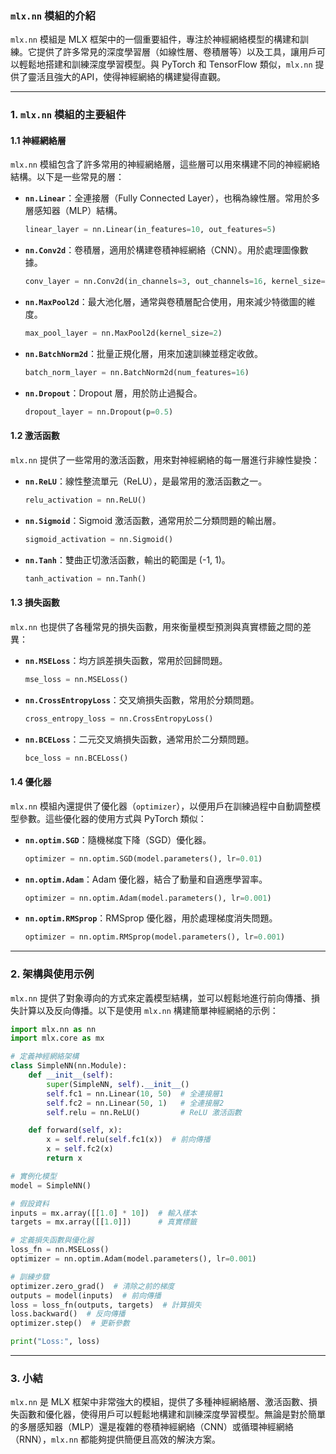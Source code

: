 ### **`mlx.nn` 模組的介紹**

`mlx.nn` 模組是 MLX 框架中的一個重要組件，專注於神經網絡模型的構建和訓練。它提供了許多常見的深度學習層（如線性層、卷積層等）以及工具，讓用戶可以輕鬆地搭建和訓練深度學習模型。與 PyTorch 和 TensorFlow 類似，`mlx.nn` 提供了靈活且強大的API，使得神經網絡的構建變得直觀。

---

### **1. `mlx.nn` 模組的主要組件**

#### **1.1 神經網絡層**

`mlx.nn` 模組包含了許多常用的神經網絡層，這些層可以用來構建不同的神經網絡結構。以下是一些常見的層：

- **`nn.Linear`**：全連接層（Fully Connected Layer），也稱為線性層。常用於多層感知器（MLP）結構。
  
  ```python
  linear_layer = nn.Linear(in_features=10, out_features=5)
  ```

- **`nn.Conv2d`**：卷積層，適用於構建卷積神經網絡（CNN）。用於處理圖像數據。
  
  ```python
  conv_layer = nn.Conv2d(in_channels=3, out_channels=16, kernel_size=3)
  ```

- **`nn.MaxPool2d`**：最大池化層，通常與卷積層配合使用，用來減少特徵圖的維度。

  ```python
  max_pool_layer = nn.MaxPool2d(kernel_size=2)
  ```

- **`nn.BatchNorm2d`**：批量正規化層，用來加速訓練並穩定收斂。

  ```python
  batch_norm_layer = nn.BatchNorm2d(num_features=16)
  ```

- **`nn.Dropout`**：Dropout 層，用於防止過擬合。

  ```python
  dropout_layer = nn.Dropout(p=0.5)
  ```

#### **1.2 激活函數**

`mlx.nn` 提供了一些常用的激活函數，用來對神經網絡的每一層進行非線性變換：

- **`nn.ReLU`**：線性整流單元（ReLU），是最常用的激活函數之一。
  
  ```python
  relu_activation = nn.ReLU()
  ```

- **`nn.Sigmoid`**：Sigmoid 激活函數，通常用於二分類問題的輸出層。
  
  ```python
  sigmoid_activation = nn.Sigmoid()
  ```

- **`nn.Tanh`**：雙曲正切激活函數，輸出的範圍是 (-1, 1)。
  
  ```python
  tanh_activation = nn.Tanh()
  ```

#### **1.3 損失函數**

`mlx.nn` 也提供了各種常見的損失函數，用來衡量模型預測與真實標籤之間的差異：

- **`nn.MSELoss`**：均方誤差損失函數，常用於回歸問題。
  
  ```python
  mse_loss = nn.MSELoss()
  ```

- **`nn.CrossEntropyLoss`**：交叉熵損失函數，常用於分類問題。

  ```python
  cross_entropy_loss = nn.CrossEntropyLoss()
  ```

- **`nn.BCELoss`**：二元交叉熵損失函數，通常用於二分類問題。

  ```python
  bce_loss = nn.BCELoss()
  ```

#### **1.4 優化器**

`mlx.nn` 模組內還提供了優化器（`optimizer`），以便用戶在訓練過程中自動調整模型參數。這些優化器的使用方式與 PyTorch 類似：

- **`nn.optim.SGD`**：隨機梯度下降（SGD）優化器。

  ```python
  optimizer = nn.optim.SGD(model.parameters(), lr=0.01)
  ```

- **`nn.optim.Adam`**：Adam 優化器，結合了動量和自適應學習率。

  ```python
  optimizer = nn.optim.Adam(model.parameters(), lr=0.001)
  ```

- **`nn.optim.RMSprop`**：RMSprop 優化器，用於處理梯度消失問題。

  ```python
  optimizer = nn.optim.RMSprop(model.parameters(), lr=0.001)
  ```

---

### **2. 架構與使用示例**

`mlx.nn` 提供了對象導向的方式來定義模型結構，並可以輕鬆地進行前向傳播、損失計算以及反向傳播。以下是使用 `mlx.nn` 構建簡單神經網絡的示例：

```python
import mlx.nn as nn
import mlx.core as mx

# 定義神經網絡架構
class SimpleNN(nn.Module):
    def __init__(self):
        super(SimpleNN, self).__init__()
        self.fc1 = nn.Linear(10, 50)  # 全連接層1
        self.fc2 = nn.Linear(50, 1)   # 全連接層2
        self.relu = nn.ReLU()         # ReLU 激活函數

    def forward(self, x):
        x = self.relu(self.fc1(x))  # 前向傳播
        x = self.fc2(x)
        return x

# 實例化模型
model = SimpleNN()

# 假設資料
inputs = mx.array([[1.0] * 10])  # 輸入樣本
targets = mx.array([[1.0]])      # 真實標籤

# 定義損失函數與優化器
loss_fn = nn.MSELoss()
optimizer = nn.optim.Adam(model.parameters(), lr=0.001)

# 訓練步驟
optimizer.zero_grad()  # 清除之前的梯度
outputs = model(inputs)  # 前向傳播
loss = loss_fn(outputs, targets)  # 計算損失
loss.backward()  # 反向傳播
optimizer.step()  # 更新參數

print("Loss:", loss)
```

---

### **3. 小結**

`mlx.nn` 是 MLX 框架中非常強大的模組，提供了多種神經網絡層、激活函數、損失函數和優化器，使得用戶可以輕鬆地構建和訓練深度學習模型。無論是對於簡單的多層感知器（MLP）還是複雜的卷積神經網絡（CNN）或循環神經網絡（RNN），`mlx.nn` 都能夠提供簡便且高效的解決方案。